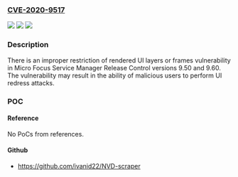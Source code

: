 ### [CVE-2020-9517](https://cve.mitre.org/cgi-bin/cvename.cgi?name=CVE-2020-9517)
![](https://img.shields.io/static/v1?label=Product&message=Service%20Manager&color=blue)
![](https://img.shields.io/static/v1?label=Version&message=n%2Fa&color=blue)
![](https://img.shields.io/static/v1?label=Vulnerability&message=Improper%20restriction%20of%20rendered%20UI%20layers%20or%20frames&color=brighgreen)

### Description

There is an improper restriction of rendered UI layers or frames vulnerability in Micro Focus Service Manager Release Control versions 9.50 and 9.60. The vulnerability may result in the ability of malicious users to perform UI redress attacks.

### POC

#### Reference
No PoCs from references.

#### Github
- https://github.com/ivanid22/NVD-scraper

